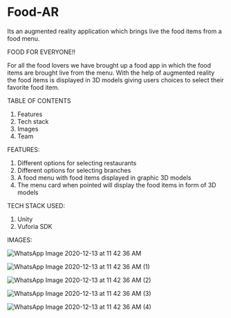 # Food-AR
Its an augmented reality application which brings live the food items from a food menu.

FOOD FOR EVERYONE!!

For all the food lovers we have brought up a food app in which the food items are brought live from the menu. With the help of augmented reality the food items is displayed in 3D models giving users choices to select their favorite food item.

TABLE OF CONTENTS
1.	Features
2.	Tech stack
3.	Images 
4.	Team

FEATURES:
1.	Different options for selecting restaurants 
2.	Different options for selecting branches
3.	A food menu with food items displayed in graphic 3D models
4.	The menu card when pointed will display the food items in form of 3D models


TECH STACK USED:
1. Unity
2. Vuforia SDK


IMAGES:


![WhatsApp Image 2020-12-13 at 11 42 36 AM](https://user-images.githubusercontent.com/71720275/102005573-cad32000-3d3f-11eb-829b-119140f6aa2e.jpeg)


![WhatsApp Image 2020-12-13 at 11 42 36 AM (1)](https://user-images.githubusercontent.com/71720275/102005616-2ef5e400-3d40-11eb-9785-8372190fa51a.jpeg)


![WhatsApp Image 2020-12-13 at 11 42 36 AM (2)](https://user-images.githubusercontent.com/71720275/102005624-4503a480-3d40-11eb-9c7d-872f08314a59.jpeg)


![WhatsApp Image 2020-12-13 at 11 42 36 AM (3)](https://user-images.githubusercontent.com/71720275/102005629-53ea5700-3d40-11eb-8d18-d44e5868beeb.jpeg)


![WhatsApp Image 2020-12-13 at 11 42 36 AM (4)](https://user-images.githubusercontent.com/71720275/102005640-65336380-3d40-11eb-92fb-95133de648f1.jpeg)


 
 
 

